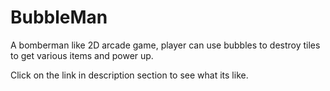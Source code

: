 # BubbleMan

A bomberman like 2D arcade game, player can use bubbles to destroy tiles to get various items and power up. <br/>

Click on the link in description section to see what its like.
